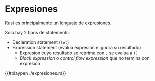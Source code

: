 # Expresiones

Rust es principalmente un lenguaje de expresiones.

Solo hay 2 tipos de statements:
* Declaration statement (`let`)
* Expression statement (evalua expresión e ignora su resultado)
    * Expresion cuyo resultado se reprime con `;` se evalúa a `()`
    * *Block expression* o *control flow expression* que no termina con expresión

{{#playpen ./expresiones.rs}}